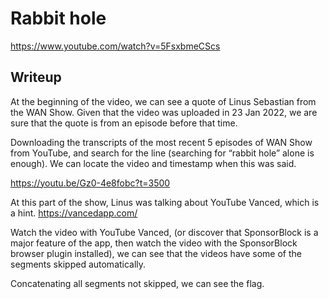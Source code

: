 # Rabbit hole

https://www.youtube.com/watch?v=5FsxbmeCScs

## Writeup

At the beginning of the video, we can see a quote of Linus Sebastian from the WAN Show. Given that the video was uploaded in 23 Jan 2022, we are sure that the quote is from an episode before that time.

Downloading the transcripts of the most recent 5 episodes of WAN Show from YouTube, and search for the line (searching for “rabbit hole” alone is enough). We can locate the video and timestamp when this was said.

https://youtu.be/Gz0-4e8fobc?t=3500

At this part of the show, Linus was talking about YouTube Vanced, which is a hint.
https://vancedapp.com/

Watch the video with YouTube Vanced, (or discover that SponsorBlock is a major feature of the app, then watch the video with the SponsorBlock browser plugin installed), we can see that the videos have some of the segments skipped automatically.

Concatenating all segments not skipped, we can see the flag.